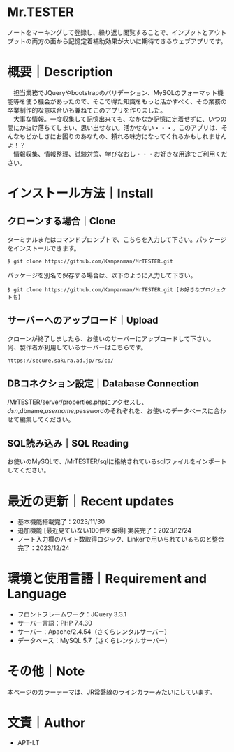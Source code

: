 # Mr.TESTER
ノートをマーキングして登録し、繰り返し閲覧することで、インプットとアウトプットの両方の面から記憶定着補助効果が大いに期待できるウェブアプリです。

# 概要｜Description
　担当業務でJQueryやbootstrapのバリデーション、MySQLのフォーマット機能等を使う機会があったので、そこで得た知識をもっと活かすべく、その業務の卒業制作的な意味合いも兼ねてこのアプリを作りました。<br>
　大事な情報。一度収集して記憶出来ても、なかなか記憶に定着せずに、いつの間にか抜け落ちてしまい、思い出せない。活かせない・・・。このアプリは、そんなもどかしさにお困りのあなたの、頼れる味方になってくれるかもしれませんよ！？<br>
　情報収集、情報整理、試験対策、学びなおし・・・お好きな用途でご利用ください。

# インストール方法｜Install
## クローンする場合｜Clone
ターミナルまたはコマンドプロンプトで、こちらを入力して下さい。パッケージをインストールできます。
```
$ git clone https://github.com/Kampanman/MrTESTER.git
```
パッケージを別名で保存する場合は、以下のように入力して下さい。
```
$ git clone https://github.com/Kampanman/MrTESTER.git [お好きなプロジェクト名]
```
## サーバーへのアップロード｜Upload
クローンが終了しましたら、お使いのサーバーにアップロードして下さい。
尚、製作者が利用しているサーバーはこちらです。
```
https://secure.sakura.ad.jp/rs/cp/
```
## DBコネクション設定｜Database Connection
/MrTESTER/server/properties.phpにアクセスし、$dsn,$dbname,$username,$passwordのそれぞれを、お使いのデータベースに合わせて編集してください。
## SQL読み込み｜SQL Reading
お使いのMySQLで、/MrTESTER/sqlに格納されているsqlファイルをインポートしてください。

# 最近の更新｜Recent updates
- 基本機能搭載完了：2023/11/30
- 追加機能 [最近見ていない100件を取得] 実装完了：2023/12/24
- ノート入力欄のバイト数取得ロジック、Linkerで用いられているものと整合完了：2023/12/24

# 環境と使用言語｜Requirement and Language
- フロントフレームワーク：JQuery 3.3.1
- サーバー言語：PHP 7.4.30
- サーバー：Apache/2.4.54（さくらレンタルサーバー）
- データベース：MySQL 5.7（さくらレンタルサーバー）

# その他｜Note
本ページのカラーテーマは、JR常磐線のラインカラーみたいにしています。

# 文責｜Author
- APT-I.T
